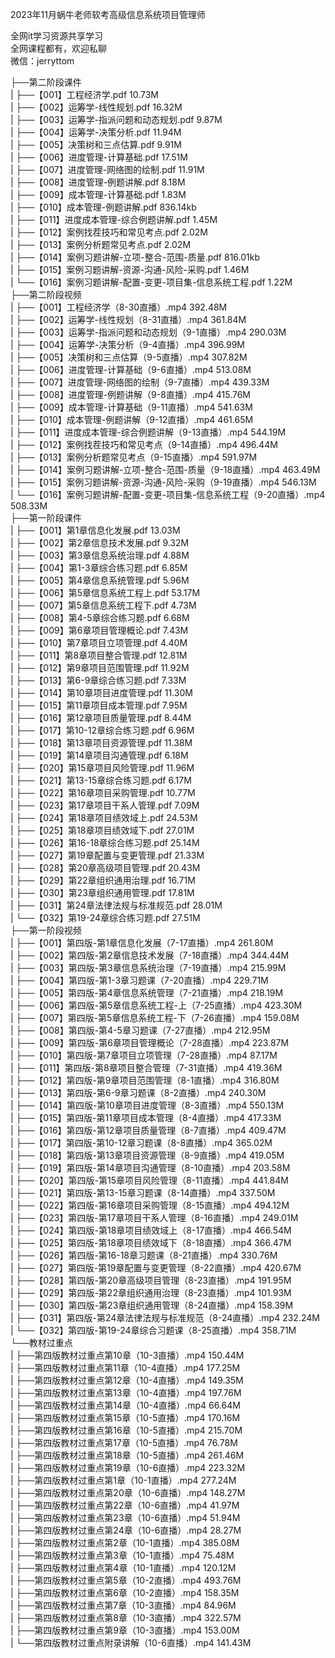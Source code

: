2023年11月蜗牛老师软考高级信息系统项目管理师

全网it学习资源共享学习<br>全网课程都有，欢迎私聊<br>微信：jerryttom<br>

├──第二阶段课件<br> | ├──【001】工程经济学.pdf 10.73M<br> | ├──【002】运筹学-线性规划.pdf 16.32M<br> | ├──【003】运筹学-指派问题和动态规划.pdf 9.87M<br> | ├──【004】运筹学-决策分析.pdf 11.94M<br> | ├──【005】决策树和三点估算.pdf 9.91M<br> | ├──【006】进度管理-计算基础.pdf 17.51M<br> | ├──【007】进度管理-网络图的绘制.pdf 11.91M<br> | ├──【008】进度管理-例题讲解.pdf 8.18M<br> | ├──【009】成本管理-计算基础.pdf 1.83M<br> | ├──【010】成本管理-例题讲解.pdf 836.14kb<br> | ├──【011】进度成本管理-综合例题讲解.pdf 1.45M<br> | ├──【012】案例找茬技巧和常见考点.pdf 2.02M<br> | ├──【013】案例分析题常见考点.pdf 2.02M<br> | ├──【014】案例习题讲解-立项-整合-范围-质量.pdf 816.01kb<br> | ├──【015】案例习题讲解-资源-沟通-风险-采购.pdf 1.46M<br> | └──【016】案例习题讲解-配置-变更-项目集-信息系统工程.pdf 1.22M<br> ├──第二阶段视频<br> | ├──【001】工程经济学（8-30直播）.mp4 392.48M<br> | ├──【002】运筹学-线性规划（8-31直播）.mp4 361.84M<br> | ├──【003】运筹学-指派问题和动态规划（9-1直播）.mp4 290.03M<br> | ├──【004】运筹学-决策分析（9-4直播）.mp4 396.99M<br> | ├──【005】决策树和三点估算（9-5直播）.mp4 307.82M<br> | ├──【006】进度管理-计算基础（9-6直播）.mp4 513.08M<br> | ├──【007】进度管理-网络图的绘制（9-7直播）.mp4 439.33M<br> | ├──【008】进度管理-例题讲解（9-8直播）.mp4 415.76M<br> | ├──【009】成本管理-计算基础（9-11直播）.mp4 541.63M<br> | ├──【010】成本管理-例题讲解（9-12直播）.mp4 461.65M<br> | ├──【011】进度成本管理-综合例题讲解（9-13直播）.mp4 544.19M<br> | ├──【012】案例找茬技巧和常见考点（9-14直播）.mp4 496.44M<br> | ├──【013】案例分析题常见考点（9-15直播）.mp4 591.97M<br> | ├──【014】案例习题讲解-立项-整合-范围-质量（9-18直播）.mp4 463.49M<br> | ├──【015】案例习题讲解-资源-沟通-风险-采购（9-19直播）.mp4 546.13M<br> | └──【016】案例习题讲解-配置-变更-项目集-信息系统工程（9-20直播）.mp4 508.33M<br> ├──第一阶段课件<br> | ├──【001】第1章信息化发展.pdf 13.03M<br> | ├──【002】第2章信息技术发展.pdf 9.32M<br> | ├──【003】第3章信息系统治理.pdf 4.88M<br> | ├──【004】第1-3章综合练习题.pdf 6.85M<br> | ├──【005】第4章信息系统管理.pdf 5.96M<br> | ├──【006】第5章信息系统工程上.pdf 53.17M<br> | ├──【007】第5章信息系统工程下.pdf 4.73M<br> | ├──【008】第4-5章综合练习题.pdf 6.68M<br> | ├──【009】第6章项目管理概论.pdf 7.43M<br> | ├──【010】第7章项目立项管理.pdf 4.40M<br> | ├──【011】第8章项目整合管理.pdf 12.81M<br> | ├──【012】第9章项目范围管理.pdf 11.92M<br> | ├──【013】第6-9章综合练习题.pdf 7.33M<br> | ├──【014】第10章项目进度管理.pdf 11.30M<br> | ├──【015】第11章项目成本管理.pdf 7.95M<br> | ├──【016】第12章项目质量管理.pdf 8.44M<br> | ├──【017】第10-12章综合练习题.pdf 6.96M<br> | ├──【018】第13章项目资源管理.pdf 11.38M<br> | ├──【019】第14章项目沟通管理.pdf 6.18M<br> | ├──【020】第15章项目风险管理.pdf 11.96M<br> | ├──【021】第13-15章综合练习题.pdf 6.17M<br> | ├──【022】第16章项目采购管理.pdf 10.77M<br> | ├──【023】第17章项目干系人管理.pdf 7.09M<br> | ├──【024】第18章项目绩效域上.pdf 24.53M<br> | ├──【025】第18章项目绩效域下.pdf 27.01M<br> | ├──【026】第16-18章综合练习题.pdf 25.14M<br> | ├──【027】第19章配置与变更管理.pdf 21.33M<br> | ├──【028】第20章高级项目管理.pdf 20.43M<br> | ├──【029】第22章组织通用治理.pdf 16.71M<br> | ├──【030】第23章组织通用管理.pdf 17.81M<br> | ├──【031】第24章法律法规与标准规范.pdf 28.01M<br> | └──【032】第19-24章综合练习题.pdf 27.51M<br> ├──第一阶段视频<br> | ├──【001】第四版-第1章信息化发展（7-17直播）.mp4 261.80M<br> | ├──【002】第四版-第2章信息技术发展（7-18直播）.mp4 344.44M<br> | ├──【003】第四版-第3章信息系统治理（7-19直播）.mp4 215.99M<br> | ├──【004】第四版-第1-3章习题课（7-20直播）.mp4 229.71M<br> | ├──【005】第四版-第4章信息系统管理（7-21直播）.mp4 218.19M<br> | ├──【006】第四版-第5章信息系统工程-上（7-25直播）.mp4 423.30M<br> | ├──【007】第四版-第5章信息系统工程-下（7-26直播）.mp4 159.08M<br> | ├──【008】第四版-第4-5章习题课（7-27直播）.mp4 212.95M<br> | ├──【009】第四版-第6章项目管理概论（7-28直播）.mp4 223.87M<br> | ├──【010】第四版-第7章项目立项管理（7-28直播）.mp4 87.17M<br> | ├──【011】第四版-第8章项目整合管理（7-31直播）.mp4 419.36M<br> | ├──【012】第四版-第9章项目范围管理（8-1直播）.mp4 316.80M<br> | ├──【013】第四版-第6-9章习题课（8-2直播）.mp4 240.30M<br> | ├──【014】第四版-第10章项目进度管理（8-3直播）.mp4 550.13M<br> | ├──【015】第四版-第11章项目成本管理（8-4直播）.mp4 417.33M<br> | ├──【016】第四版-第12章项目质量管理（8-7直播）.mp4 409.47M<br> | ├──【017】第四版-第10-12章习题课（8-8直播）.mp4 365.02M<br> | ├──【018】第四版-第13章项目资源管理（8-9直播）.mp4 419.05M<br> | ├──【019】第四版-第14章项目沟通管理（8-10直播）.mp4 203.58M<br> | ├──【020】第四版-第15章项目风险管理（8-11直播）.mp4 441.84M<br> | ├──【021】第四版-第13-15章习题课（8-14直播）.mp4 337.50M<br> | ├──【022】第四版-第16章项目采购管理（8-15直播）.mp4 494.12M<br> | ├──【023】第四版-第17章项目干系人管理（8-16直播）.mp4 249.01M<br> | ├──【024】第四版-第18章项目绩效域上（8-17直播）.mp4 466.54M<br> | ├──【025】第四版-第18章项目绩效域下（8-18直播）.mp4 366.47M<br> | ├──【026】第四版-第16-18章习题课（8-21直播）.mp4 330.76M<br> | ├──【027】第四版-第19章配置与变更管理（8-22直播）.mp4 420.67M<br> | ├──【028】第四版-第20章高级项目管理（8-23直播）.mp4 191.95M<br> | ├──【029】第四版-第22章组织通用治理（8-23直播）.mp4 101.93M<br> | ├──【030】第四版-第23章组织通用管理（8-24直播）.mp4 158.39M<br> | ├──【031】第四版-第24章法律法规与标准规范（8-24直播）.mp4 232.24M<br> | └──【032】第四版-第19-24章综合习题课（8-25直播）.mp4 358.71M<br> └──教材过重点<br> | ├──第四版教材过重点第10章（10-3直播）.mp4 150.44M<br> | ├──第四版教材过重点第11章（10-4直播）.mp4 177.25M<br> | ├──第四版教材过重点第12章（10-4直播）.mp4 149.35M<br> | ├──第四版教材过重点第13章（10-4直播）.mp4 197.76M<br> | ├──第四版教材过重点第14章（10-4直播）.mp4 66.64M<br> | ├──第四版教材过重点第15章（10-5直播）.mp4 170.16M<br> | ├──第四版教材过重点第16章（10-5直播）.mp4 215.70M<br> | ├──第四版教材过重点第17章（10-5直播）.mp4 76.78M<br> | ├──第四版教材过重点第18章（10-5直播）.mp4 261.46M<br> | ├──第四版教材过重点第19章（10-6直播）.mp4 223.32M<br> | ├──第四版教材过重点第1章（10-1直播）.mp4 277.24M<br> | ├──第四版教材过重点第20章（10-6直播）.mp4 148.27M<br> | ├──第四版教材过重点第22章（10-6直播）.mp4 41.97M<br> | ├──第四版教材过重点第23章（10-6直播）.mp4 51.94M<br> | ├──第四版教材过重点第24章（10-6直播）.mp4 28.27M<br> | ├──第四版教材过重点第2章（10-1直播）.mp4 385.08M<br> | ├──第四版教材过重点第3章（10-1直播）.mp4 75.48M<br> | ├──第四版教材过重点第4章（10-1直播）.mp4 120.12M<br> | ├──第四版教材过重点第5章（10-2直播）.mp4 493.76M<br> | ├──第四版教材过重点第6章（10-2直播）.mp4 158.35M<br> | ├──第四版教材过重点第7章（10-3直播）.mp4 84.96M<br> | ├──第四版教材过重点第8章（10-3直播）.mp4 322.57M<br> | ├──第四版教材过重点第9章（10-3直播）.mp4 153.00M<br> | └──第四版教材过重点附录讲解（10-6直播）.mp4 141.43M